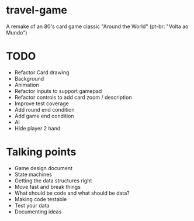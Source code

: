 # travel-game
A remake of an 80's card game classic "Around the World" (pt-br: "Volta ao Mundo")

# TODO

- Refactor Card drawing
- Background
- Animation
- Refactor inputs to support gamepad
- Refactor controls to add card zoom / description
- Improve test coverage
- Add round end condition
- Add game end condition
- AI
- Hide player 2 hand

# Talking points

- Game design document
- State machines
- Getting the data structures right
- Move fast and break things
- What should be code and what should be data?
- Making code testable
- Test your data
- Documenting ideas